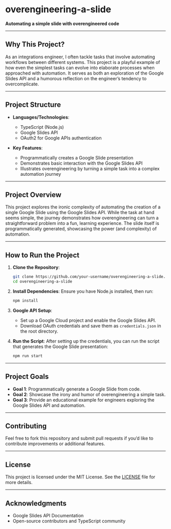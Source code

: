 # **overengineering-a-slide**

**Automating a simple slide with overengineered code**

---

## **Why This Project?**

As an integrations engineer, I often tackle tasks that involve automating workflows between different systems. This project is a playful example of how even the simplest tasks can evolve into elaborate processes when approached with automation. It serves as both an exploration of the Google Slides API and a humorous reflection on the engineer’s tendency to overcomplicate.

---

## **Project Structure**

- **Languages/Technologies**:  
  - TypeScript (Node.js)  
  - Google Slides API  
  - OAuth2 for Google APIs authentication

- **Key Features**:  
  - Programmatically creates a Google Slide presentation  
  - Demonstrates basic interaction with the Google Slides API  
  - Illustrates overengineering by turning a simple task into a complex automation journey

---

## **Project Overview**

This project explores the ironic complexity of automating the creation of a single Google Slide using the Google Slides API. While the task at hand seems simple, the journey demonstrates how overengineering can turn a straightforward problem into a fun, learning experience. The slide itself is programmatically generated, showcasing the power (and complexity) of automation.

---


## **How to Run the Project**

1. **Clone the Repository**:
   ```bash
   git clone https://github.com/your-username/overengineering-a-slide.git
   cd overengineering-a-slide
   ```

2. **Install Dependencies**:
   Ensure you have Node.js installed, then run:
   ```bash
   npm install
   ```

3. **Google API Setup**:
   - Set up a Google Cloud project and enable the Google Slides API.
   - Download OAuth credentials and save them as `credentials.json` in the root directory.

4. **Run the Script**:
   After setting up the credentials, you can run the script that generates the Google Slide presentation:
   ```bash
   npm run start
   ```

---

## **Project Goals**

- **Goal 1**: Programmatically generate a Google Slide from code.
- **Goal 2**: Showcase the irony and humor of overengineering a simple task.
- **Goal 3**: Provide an educational example for engineers exploring the Google Slides API and automation.

---

## **Contributing**

Feel free to fork this repository and submit pull requests if you’d like to contribute improvements or additional features.

---

## **License**

This project is licensed under the MIT License. See the [LICENSE](./LICENSE) file for more details.

---

## **Acknowledgments**

- Google Slides API Documentation
- Open-source contributors and TypeScript community
